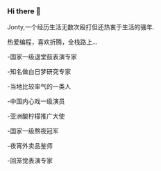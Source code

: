 ### Hi there 👋
Jonty,一个经历生活无数次殴打但还热衷于生活的骚年.

热爱编程，喜欢折腾，全栈路上...

-国家一级退堂鼓表演专家

-知名做白日梦研究专家

-当地比较率气的一类人

-中国内心戏一级演员

-亚洲酸柠檬推广大使

-国家一级熬夜冠军

-夜宵外卖品鉴师

-回笼觉表演专家
<!--
**JontyMin/JontyMin** is a ✨ _special_ ✨ repository because its `README.md` (this file) appears on your GitHub profile.

Here are some ideas to get you started:

- 🔭 I’m currently working on ...
- 🌱 I’m currently learning ...
- 👯 I’m looking to collaborate on ...
- 🤔 I’m looking for help with ...
- 💬 Ask me about ...
- 📫 How to reach me: ...
- 😄 Pronouns: ...
- ⚡ Fun fact: ...
-->

